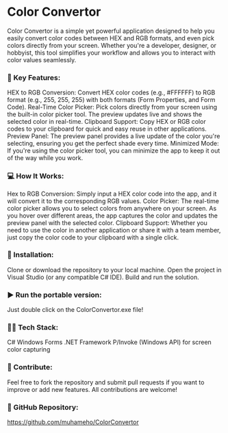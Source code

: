 # Color Convertor
Color Convertor is a simple yet powerful application designed to help you easily convert color codes between HEX and RGB formats, and even pick colors directly from your screen. Whether you're a developer, designer, or hobbyist, this tool simplifies your workflow and allows you to interact with color values seamlessly.

### 🌟 Key Features:
HEX to RGB Conversion: Convert HEX color codes (e.g., #FFFFFF) to RGB format (e.g., 255, 255, 255) with both formats (Form Properties, and Form Code).
Real-Time Color Picker: Pick colors directly from your screen using the built-in color picker tool. The preview updates live and shows the selected color in real-time.
Clipboard Support: Copy HEX or RGB color codes to your clipboard for quick and easy reuse in other applications.
Preview Panel: The preview panel provides a live update of the color you're selecting, ensuring you get the perfect shade every time.
Minimized Mode: If you're using the color picker tool, you can minimize the app to keep it out of the way while you work.

### 💻 How It Works:
Hex to RGB Conversion: Simply input a HEX color code into the app, and it will convert it to the corresponding RGB values.
Color Picker: The real-time color picker allows you to select colors from anywhere on your screen. As you hover over different areas, the app captures the color and updates the preview panel with the selected color.
Clipboard Support: Whether you need to use the color in another application or share it with a team member, just copy the color code to your clipboard with a single click.

### 🔧 Installation:
Clone or download the repository to your local machine.
Open the project in Visual Studio (or any compatible C# IDE).
Build and run the solution.

### ▶️ Run the portable version:
Just double click on the ColorConvertor.exe file!

### 🧑‍💻 Tech Stack:
C#
Windows Forms
.NET Framework
P/Invoke (Windows API) for screen color capturing

### 📢 Contribute:
Feel free to fork the repository and submit pull requests if you want to improve or add new features. All contributions are welcome!

### 🔗 GitHub Repository:
https://github.com/muhameho/ColorConvertor
